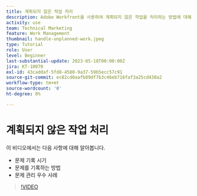 ```yaml
---
title: 계획되지 않은 작업 처리
description: Adobe Workfront을 사용하여 계획되지 않은 작업을 처리하는 방법에 대해 알아봅니다.
activity: use
team: Technical Marketing
feature: Work Management
thumbnail: handle-unplanned-work.jpeg
type: Tutorial
role: User
level: Beginner
last-substantial-update: 2023-05-18T00:00:00Z
jira: KT-10070
exl-id: 43caddaf-5fd8-4580-9a37-59b5ecc57c91
source-git-commit: ec82cd0aafb89df7b3c46eb716faf3a25cd438a2
workflow-type: tm+mt
source-wordcount: '0'
ht-degree: 0%

---
```


# 계획되지 않은 작업 처리

이 비디오에서는 다음 사항에 대해 알아봅니다.

* 문제 기록 시기
* 문제를 기록하는 방법
* 문제 관리 우수 사례

>[!VIDEO](https://video.tv.adobe.com/v/3419488/?quality=12&learn=on)
